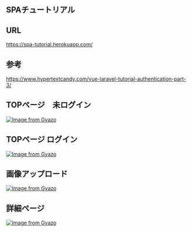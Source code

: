 ## SPAチュートリアル

## URL
https://spa-tutorial.herokuapp.com/

## 参考
https://www.hypertextcandy.com/vue-laravel-tutorial-authentication-part-3/

## TOPページ　未ログイン
[![Image from Gyazo](https://i.gyazo.com/1d83b929509ea897be3b1c15c5e60479.png)](https://gyazo.com/1d83b929509ea897be3b1c15c5e60479)

## TOPページ ログイン
[![Image from Gyazo](https://i.gyazo.com/686ee21a4a79f54be7e23e82281a5f25.png)](https://gyazo.com/686ee21a4a79f54be7e23e82281a5f25)

## 画像アップロード
[![Image from Gyazo](https://i.gyazo.com/b0c70423023f3e43cc275966cdf47b95.png)](https://gyazo.com/b0c70423023f3e43cc275966cdf47b95)

## 詳細ページ
[![Image from Gyazo](https://i.gyazo.com/c189a3bc63c0b8a422952d2a2166315e.png)](https://gyazo.com/c189a3bc63c0b8a422952d2a2166315e)
